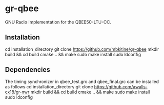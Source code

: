 # gr-qbee
GNU Radio Implementation for the QBEE50-LTU-OC.

## Installation

cd installation_directory
git clone https://github.com/mbkitine/gr-qbee
mkdir build && cd build
cmake .. && make
sudo make install
sudo ldconfig

## Dependencies
The timing synchronizer in qbee_test.grc and qbee_final.grc can be installed as follows
cd installation_directory
git clone https://github.com/awalls-cx18/gr-nwr
mkdir build && cd build
cmake .. && make
sudo make install
sudo ldconfig
